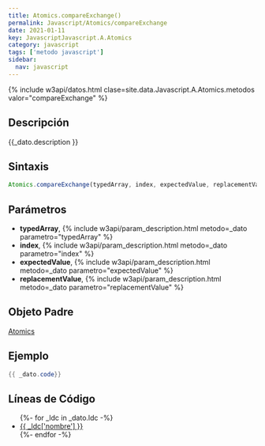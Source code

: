 ```yaml
---
title: Atomics.compareExchange()
permalink: Javascript/Atomics/compareExchange
date: 2021-01-11
key: JavascriptJavascript.A.Atomics
category: javascript
tags: ['metodo javascript']
sidebar: 
  nav: javascript
---
```


{% include w3api/datos.html clase=site.data.Javascript.A.Atomics.metodos valor="compareExchange" %}

## Descripción
{{_dato.description }}

## Sintaxis
~~~javascript
Atomics.compareExchange(typedArray, index, expectedValue, replacementValue)
~~~

## Parámetros
* **typedArray**,  {% include w3api/param_description.html metodo=_dato parametro="typedArray" %}
* **index**,  {% include w3api/param_description.html metodo=_dato parametro="index" %}
* **expectedValue**,  {% include w3api/param_description.html metodo=_dato parametro="expectedValue" %}
* **replacementValue**,  {% include w3api/param_description.html metodo=_dato parametro="replacementValue" %}

## Objeto Padre
[Atomics](/Javascript/Atomics/)

## Ejemplo
~~~java
{{ _dato.code}}
~~~

## Líneas de Código
<ul>
{%- for _ldc in _dato.ldc -%}
   <li>
       <a href="{{_ldc['url'] }}">{{ _ldc['nombre'] }}</a>
   </li>
{%- endfor -%}
</ul>
